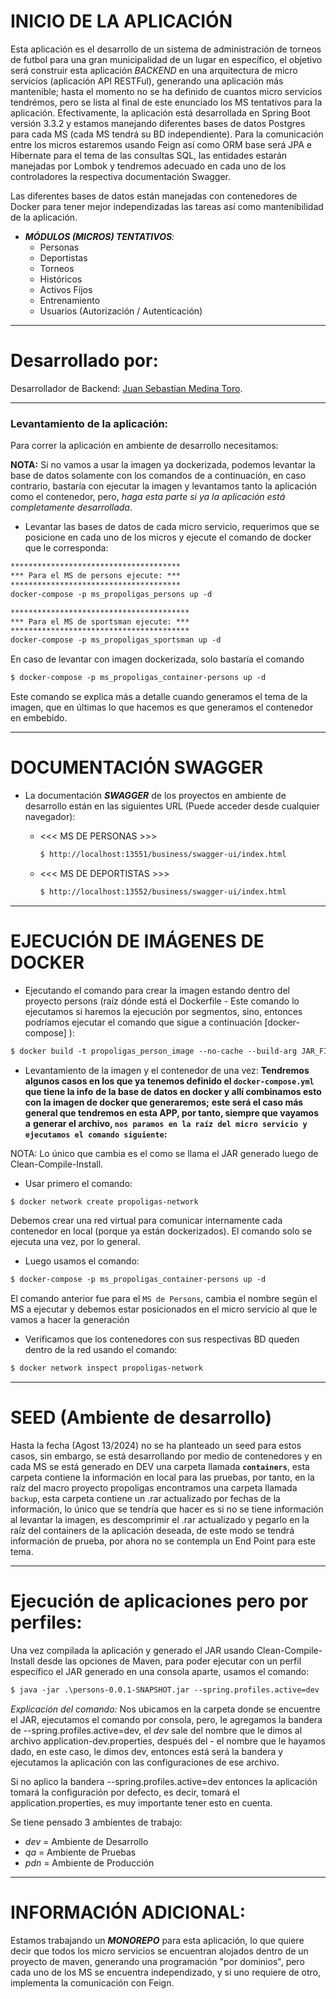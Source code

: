 # INICIO DE LA APLICACIÓN

Esta aplicación es el desarrollo de un sistema de administración de torneos
de futbol para una gran municipalidad de un lugar en específico, el objetivo
será construir esta aplicación _BACKEND_ en una arquitectura de micro servicios 
(aplicación API RESTFul), generando una aplicación más mantenible; hasta el momento 
no se ha definido de cuantos micro servicios tendrémos, pero se lista al final de
este enunciado los MS tentativos para la aplicación. Efectivamente, la aplicación está
desarrollada en Spring Boot versión 3.3.2 y estamos manejando diferentes bases
de datos Postgres para cada MS (cada MS tendrá su BD independiente). Para la comunicación
entre los micros estaremos usando Feign así como ORM base será JPA e Hibernate para el
tema de las consultas SQL, las entidades estarán manejadas por Lombok y tendremos adecuado
en cada uno de los controladores la respectiva documentación Swagger.

Las diferentes bases de datos están manejadas con contenedores de Docker para tener
mejor independizadas las tareas así como mantenibilidad de la aplicación.

* _**MÓDULOS (MICROS) TENTATIVOS**:_
  * Personas
  * Deportistas
  * Torneos
  * Históricos
  * Activos Fíjos
  * Entrenamiento
  * Usuarios (Autorización / Autenticación)

---------------------------------------------------------------------------------------

# Desarrollado por: #
Desarrollador de Backend: [Juan Sebastian Medina Toro](https://www.linkedin.com/in/juan-sebastian-medina-toro-887491249/).

---------------------------------------------------------------------------------------

### Levantamiento de la aplicación:
Para correr la aplicación en ambiente de desarrollo necesitamos:

**NOTA:** Si no vamos a usar la imagen ya dockerizada, podemos levantar la base de
datos solamente con los comandos de a continuación, en caso contrario, bastaría
con ejecutar la imagen y levantamos tanto la aplicación como el contenedor, pero,
_haga esta parte si ya la aplicación está completamente desarrollada_. 
* Levantar las bases de datos de cada micro servicio, requerimos que se
posicione en cada uno de los micros y ejecute el comando de docker que le 
corresponda:

````dockerfile
**************************************
*** Para el MS de persons ejecute: ***
**************************************
docker-compose -p ms_propoligas_persons up -d
````
````dockerfile
****************************************
*** Para el MS de sportsman ejecute: ***
****************************************
docker-compose -p ms_propoligas_sportsman up -d
````

En caso de levantar con imagen dockerizada, solo bastaría el comando
````dockerfile
$ docker-compose -p ms_propoligas_container-persons up -d
````
Este comando se explica más a detalle cuando generamos el tema de la imagen,
que en últimas lo que hacemos es que generamos el contenedor en embebido.

---------------------------------------------------------------------------------------
# DOCUMENTACIÓN SWAGGER #
* La documentación _**SWAGGER**_ de los proyectos en ambiente de desarrollo están
en las siguientes URL (Puede acceder desde cualquier navegador):
  
  * <<< MS DE PERSONAS >>>
    ````dockerfile
    $ http://localhost:13551/business/swagger-ui/index.html
    ````
  * <<< MS DE DEPORTISTAS >>>
    ````dockerfile
    $ http://localhost:13552/business/swagger-ui/index.html
    ````
---------------------------------------------------------------------------------------
# EJECUCIÓN DE IMÁGENES DE DOCKER #

* Ejecutando el comando para crear la imagen estando dentro del proyecto persons 
 (raíz dónde está el Dockerfile - Este comando lo ejecutamos si haremos la
  ejecución por segmentos, sino, entonces podríamos ejecutar el comando que
  sigue a continuación [docker-compose] ):
````dockerfile
$ docker build -t propoligas_person_image --no-cache --build-arg JAR_FILE=target/*.jar .
````

* Levantamiento de la imagen y el contenedor de una vez:
**Tendremos algunos casos en los que ya tenemos definido el ``docker-compose.yml`` que tiene la info**
**de la base de datos en docker y allí combinamos esto con la imagen de docker que generaremos;**
**este será el caso más general que tendremos en esta APP, por tanto, siempre que vayamos a**
**generar el archivo, ``nos paramos en la raíz del micro servicio y ejecutamos el comando siguiente``:**

NOTA: Lo único que cambia es el como se llama el JAR generado luego de Clean-Compile-Install.

* Usar primero el comando:
````dockerfile
$ docker network create propoligas-network
````
Debemos crear una red virtual para comunicar internamente cada contenedor en local (porque ya están
dockerizados). El comando solo se ejecuta una vez, por lo general.

* Luego usamos el comando:
````dockerfile
$ docker-compose -p ms_propoligas_container-persons up -d
````
El comando anterior fue para el ``MS de Persons``, cambia el nombre según el MS a ejecutar y debemos estar
posicionados en el micro servicio al que le vamos a hacer la generación

* Verificamos que los contenedores con sus respectivas BD queden dentro de la red usando el comando:
````dockerfile
$ docker network inspect propoligas-network
````

---------------------------------------------------------------------------------------
# SEED (Ambiente de desarrollo)
Hasta la fecha (Agost 13/2024) no se ha planteado un seed para estos casos, sin embargo,
se está desarrollando por medio de contenedores y en cada MS se está generado en DEV una
carpeta llamada **``containers``**, esta carpeta contiene la información en local para las
pruebas, por tanto, en la raíz del macro proyecto propoligas encontramos una carpeta
llamada ``backup``, esta carpeta contiene un .rar actualizado por fechas de la información,
lo único que se tendría que hacer es si no se tiene información al levantar la imagen, es
descomprimir el .rar actualizado y pegarlo en la raíz del containers de la aplicación
deseada, de este modo se tendrá información de prueba, por ahora no se contempla un 
End Point para este tema.

---------------------------------------------------------------------------------------
# Ejecución de aplicaciones pero por perfiles:
Una vez compilada la aplicación y generado el JAR usando Clean-Compile-Install
desde las opciones de Maven, para poder ejecutar con un perfil específico el JAR
generado en una consola aparte, usamos el comando:
````dockerfile
$ java -jar .\persons-0.0.1-SNAPSHOT.jar --spring.profiles.active=dev
````
_Explicación del comando:_ Nos ubicamos en la carpeta donde se encuentre el JAR,
ejecutamos el comando por consola, pero, le agregamos la bandera de
--spring.profiles.active=dev, el *dev* sale del nombre que le dimos al archivo
application-dev.properties, después del - el nombre que le hayamos dado, en este 
caso, le dimos dev, entonces está será la bandera y ejecutamos la aplicación con
las configuraciones de ese archivo.

Si no aplico la bandera --spring.profiles.active=dev entonces la aplicación tomará
la configuración por defecto, es decir, tomará el application.properties, es muy
importante tener esto en cuenta.

Se tiene pensado 3 ambientes de trabajo:
* *dev* = Ambiente de Desarrollo
* *qa* = Ambiente de Pruebas
* *pdn* = Ambiente de Producción

---------------------------------------------------------------------------------------
# INFORMACIÓN ADICIONAL:
Estamos trabajando un _**MONOREPO**_ para esta aplicación, lo que quiere decir que
todos los micro servicios se encuentran alojados dentro de un proyecto de maven,
generando una programación "por dominios", pero cada uno de los MS se encuentra
independizado, y si uno requiere de otro, implementa la comunicación con Feign.